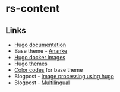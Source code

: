 # rs-content

## Links

- [Hugo documentation](https://gohugo.io/documentation)
- Base theme - [Ananke](https://github.com/theNewDynamic/gohugo-theme-ananke)
- [Hugo docker images](https://hub.docker.com/r/klakegg/hugo)
- [Hugo themes](https://themes.gohugo.io/)
- [Color codes](https://tachyons.io/docs/themes/skins/) for base theme
- Blogpost - [Image processing using hugo](https://clavinjune.dev/en/blogs/image-processing-using-hugo/)
- Blogpost - [Multilingual](https://www.regisphilibert.com/blog/2018/08/hugo-multilingual-part-1-managing-content-translation/)
